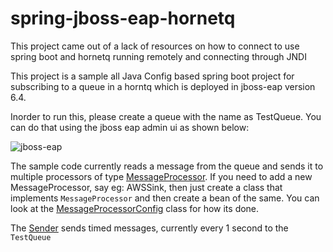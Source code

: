# spring-jboss-eap-hornetq

This project came out of a lack of resources on how to connect to use spring boot and hornetq running remotely and
connecting through JNDI

This project is a sample all Java Config based spring boot project for subscribing to a queue in a horntq which
is deployed in jboss-eap version 6.4.

Inorder to run this, please create a queue with the name as TestQueue. You can do that using the jboss eap admin ui as shown below:

![jboss-eap](https://cloud.githubusercontent.com/assets/2038273/15016523/6ca06f96-11c6-11e6-83bd-13967da7f925.png)

The sample code currently reads a message from the queue and sends it to multiple processors of type [MessageProcessor](https://github.com/anoop2811/spring-jboss-eap-hornetq/blob/master/src/main/java/com/sample/processors/MessageProcessor.java).
If you need to add a new MessageProcessor, say eg: AWSSink, then just create a class that implements `MessageProcessor` and then create a bean of the same. You can look at the [MessageProcessorConfig](https://github.com/anoop2811/spring-jboss-eap-hornetq/blob/master/src/main/java/com/sample/config/MessageProcessorConfig.java) class for how its done.

The [Sender](https://github.com/anoop2811/spring-jboss-eap-hornetq/blob/master/src/main/java/com/sample/sender/Sender.java) sends timed messages, currently every 1 second to the `TestQueue`

